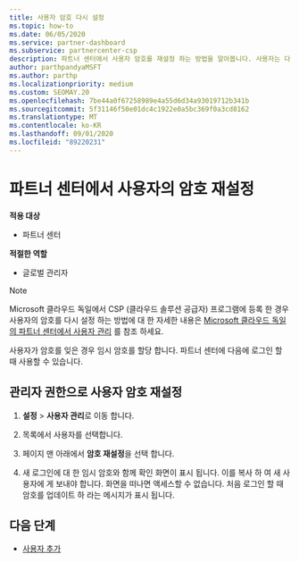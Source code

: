```yaml
---
title: 사용자 암호 다시 설정
ms.topic: how-to
ms.date: 06/05/2020
ms.service: partner-dashboard
ms.subservice: partnercenter-csp
description: 파트너 센터에서 사용자 암호를 재설정 하는 방법을 알아봅니다. 사용자는 다음에 파트너 센터에 로그인 할 때 임시 암호를 받게 됩니다.
author: parthpandyaMSFT
ms.author: parthp
ms.localizationpriority: medium
ms.custom: SEOMAY.20
ms.openlocfilehash: 7be44a0f67258989e4a55d6d34a93019712b341b
ms.sourcegitcommit: 5f31146f50e01dc4c1922e0a5bc369f0a3cd8162
ms.translationtype: MT
ms.contentlocale: ko-KR
ms.lasthandoff: 09/01/2020
ms.locfileid: "89220231"
---
```

# <a name="reset-a-users-password-in-partner-center"></a>파트너 센터에서 사용자의 암호 재설정

**적용 대상**

- 파트너 센터
 
**적절한 역할**

- 글로벌 관리자

> [!NOTE]  
> Microsoft 클라우드 독일에서 CSP (클라우드 솔루션 공급자) 프로그램에 등록 한 경우 사용자의 암호를 다시 설정 하는 방법에 대 한 자세한 내용은 [Microsoft 클라우드 독일의 파트너 센터에서 사용자 관리](user-management-in-partner-center-for-microsoft-cloud-germany.md) 를 참조 하세요.

사용자가 암호를 잊은 경우 임시 암호를 할당 합니다. 파트너 센터에 다음에 로그인 할 때 사용할 수 있습니다.

## <a name="reset-a-user-password-as-an-admin"></a>관리자 권한으로 사용자 암호 재설정

1. **설정** &gt; **사용자 관리**로 이동 합니다.

2. 목록에서 사용자를 선택합니다.

3. 페이지 맨 아래에서 **암호 재설정**을 선택 합니다.

4. 새 로그인에 대 한 임시 암호와 함께 확인 화면이 표시 됩니다. 이를 복사 하 여 새 사용자에 게 보내야 합니다. 화면을 떠나면 액세스할 수 없습니다. 처음 로그인 할 때 암호를 업데이트 하 라는 메시지가 표시 됩니다.

## <a name="next-steps"></a>다음 단계

- [사용자 추가](create-user-accounts-and-set-permissions.md)